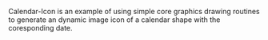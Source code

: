 Calendar-Icon is an example of using simple core graphics drawing routines to generate an dynamic image icon of a calendar shape with the coresponding date.
